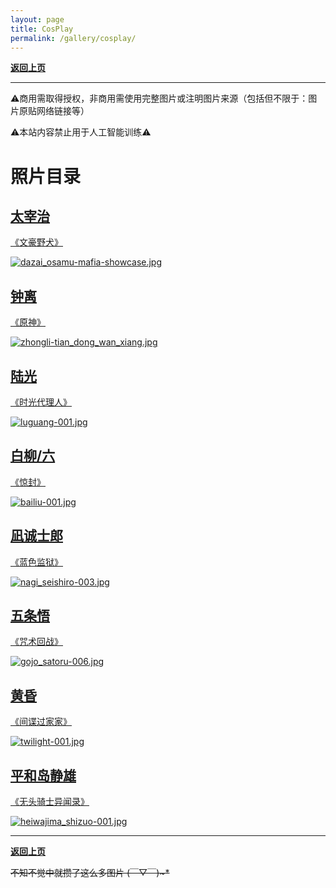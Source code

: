 ```yaml
---
layout: page
title: CosPlay
permalink: /gallery/cosplay/
---
```


<haed>
    <link rel="stylesheet" href="/css/gallery.css">
</haed>

[**返回上页**](/gallery/)

---

⚠️商用需取得授权，非商用需使用完整图片或注明图片来源（包括但不限于：图片原贴网络链接等）

⚠️本站内容禁止用于人工智能训练⚠️

# 照片目录

<div class="directory-container">
    <div class="directory-card portrait">
        <a href="./dazai_osamu">
            <div class="directory-text">
                <h2>太宰治</h2>
                <p>《文豪野犬》</p>
            </div>
            <div class="directory-item portrait">
                <picture>
                    <source srcset="https://image.jumern.com/cosplay/dazai_osamu/mafia/dazai_osamu-mafia-showcase.avif" type="image/avif">
                    <source srcset="https://image.jumern.com/cosplay/dazai_osamu/mafia/dazai_osamu-mafia-showcase.webp" type="image/webp">
                    <img src="https://image.jumern.com/cosplay/dazai_osamu/mafia/dazai_osamu-mafia-showcase.jpg" alt="dazai_osamu-mafia-showcase.jpg" loading="lazy">
                </picture>
            </div>
        </a>
    </div>
    <div class="directory-card portrait">
        <a href="./zhongli">
            <div class="directory-text">
                <h2>钟离</h2>
                <p>《原神》</p>
            </div>
            <div class="directory-item portrait">
                <picture>
                    <source srcset="https://image.jumern.com/cosplay/zhongli/classic/zhongli-tian_dong_wan_xiang.avif" type="image/avif">
                    <source srcset="https://image.jumern.com/cosplay/zhongli/classic/zhongli-tian_dong_wan_xiang.webp" type="image/webp">
                    <img src="https://image.jumern.com/cosplay/zhongli/classic/zhongli-tian_dong_wan_xiang.jpg" alt="zhongli-tian_dong_wan_xiang.jpg" loading="lazy">
                </picture>
            </div>
        </a>
    </div>
    <div class="directory-card landscape">
        <a href="./luguang">
            <div class="directory-text">
                <h2>陆光</h2>
                <p>《时光代理人》</p>
            </div>
            <div class="directory-item landscape">
                <picture>
                    <source srcset="https://image.jumern.com/cosplay/luguang/classic/luguang-001.avif" type="image/avif">
                    <source srcset="https://image.jumern.com/cosplay/luguang/classic/luguang-001.webp" type="image/webp">
                    <img src="https://image.jumern.com/cosplay/luguang/classic/luguang-001.jpg" alt="luguang-001.jpg" loading="lazy">
                </picture>
            </div>
        </a>
    </div>
    <div class="directory-card landscape">
        <a href="./bailiu/">
            <div class="directory-text">
                <h2>白柳/六</h2>
                <p>《惊封》</p>
            </div>
            <div class="directory-item landscape">
                <picture>
                    <source srcset="https://image.jumern.com/cosplay/bailiu/classic/bailiu-001.avif" type="image/avif">
                    <source srcset="https://image.jumern.com/cosplay/bailiu/classic/bailiu-001.webp" type="image/webp">
                    <img src="https://image.jumern.com/cosplay/bailiu/classic/bailiu-001.jpg" alt="bailiu-001.jpg" loading="lazy">
                </picture>
            </div>
        </a>
    </div>
    <div class="directory-card portrait">
        <a href="./nagi_seishiro">
            <div class="directory-text">
                <h2>凪诚士郎</h2>
                <p>《蓝色监狱》</p>
            </div>
            <div class="directory-item portrait">
                <picture>
                    <source srcset="https://image.jumern.com/cosplay/nagi_seishiro/guard_uniform/nagi_seishiro-003.avif" type="image/avif">
                    <source srcset="https://image.jumern.com/cosplay/nagi_seishiro/guard_uniform/nagi_seishiro-003.webp" type="image/webp">
                    <img src="https://image.jumern.com/cosplay/nagi_seishiro/guard_uniform/nagi_seishiro-003.jpg" alt="nagi_seishiro-003.jpg" loading="lazy">
                </picture>
            </div>
        </a>
    </div>
    <div class="directory-card portrait">
        <a href="./gojo_satoru">
            <div class="directory-text">
                <h2>五条悟</h2>
                <p>《咒术回战》</p>
            </div>
            <div class="directory-item portrait">
                <picture>
                    <source srcset="https://image.jumern.com/cosplay/gojo_satoru/black_suit/gojo_satoru-006.avif" type="image/avif">
                    <source srcset="https://image.jumern.com/cosplay/gojo_satoru/black_suit/gojo_satoru-006.webp" type="image/webp">
                    <img src="https://image.jumern.com/cosplay/gojo_satoru/black_suit/gojo_satoru-006.jpg" alt="gojo_satoru-006.jpg" loading="lazy">
                </picture>
            </div>
        </a>
    </div>
    <div class="directory-card portrait">
        <a href="./twilight">
            <div class="directory-text">
                <h2>黄昏</h2>
                <p>《间谍过家家》</p>
            </div>
            <div class="directory-item portrait">
                <picture>
                    <source srcset="https://image.jumern.com/cosplay/twilight/classic/twilight-001.avif" type="image/avif">
                    <source srcset="https://image.jumern.com/cosplay/twilight/classic/twilight-001.webp" type="image/webp">
                    <img src="https://image.jumern.com/cosplay/twilight/classic/twilight-001.jpg" alt="twilight-001.jpg" loading="lazy">
                </picture>
            </div>
        </a>
    </div>
    <div class="directory-card portrait">
        <a href="./heiwajima_shizuo">
            <div class="directory-text">
                <h2>平和岛静雄</h2>
                <p>《无头骑士异闻录》</p>
            </div>
            <div class="directory-item portrait">
                <picture>
                    <source srcset="https://image.jumern.com/cosplay/heiwajima_shizuo/classic/heiwajima_shizuo-001.avif" type="image/avif">
                    <source srcset="https://image.jumern.com/cosplay/heiwajima_shizuo/classic/heiwajima_shizuo-001.webp" type="image/webp">
                    <img src="https://image.jumern.com/cosplay/heiwajima_shizuo/classic/heiwajima_shizuo-001.jpg" alt="heiwajima_shizuo-001.jpg" loading="lazy">
                </picture>
            </div>
        </a>
    </div>
</div>

---

[**返回上页**](/gallery/)

~~不知不觉中就攒了这么多图片 (￣▽￣)~*~~
